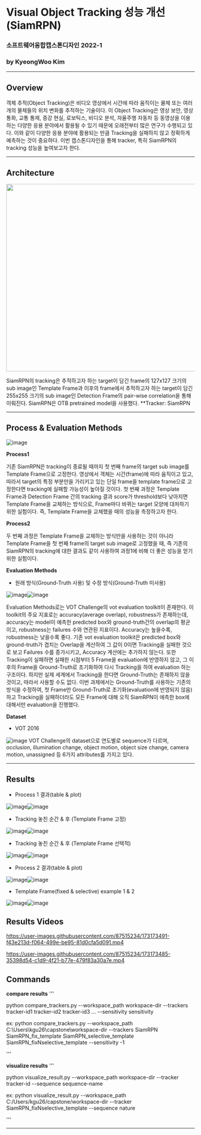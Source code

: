 # Visual Object Tracking 성능 개선(SiamRPN)
### 소프트웨어융합캡스톤디자인 2022-1
### by KyeongWoo Kim

--------

## Overview
객체 추적(Object Tracking)은 비디오 영상에서 시간에 따라 움직이는 물체 또는 여러 개의 물체들의 위치 변화를 추적하는 기술이다.
이 Object Tracking은 영상 보안, 영상 통화, 교통 통제, 증강 현실, 로보틱스, 비디오 분석, 자율주행 자동차 등 동영상을 이용하는 
다양한 응용 분야에서 활용될 수 있기 때문에 오래전부터 많은 연구가 수행되고 있다. 이와 같이 다양한 응용 분야에 활용되는 만큼 Tracking을 
실패하지 않고 정확하게 예측하는 것이 중요하다. 이번 캡스톤디자인을 통해 tracker, 특히 SiamRPN의 tracking 성능을 높여보고자 한다.

--------

## Architecture
<img src="https://user-images.githubusercontent.com/87515234/173172305-ab51766e-97de-43f0-b433-3e258f41a073.png" width="700" height="500"/>

SiamRPN의 tracking은 추적하고자 하는 target이 담긴 frame의 127x127 크기의 sub image인 Template Frame과 이후의 frame에서 추적하고자
하는 target이 담긴 255x255 크기의 sub image인 Detection Frame의 pair-wise correlation을 통해 이뤄진다. 
SiamRPN은 OTB pretrained model을 사용했다. 
**Tracker: SiamRPN

--------

## Process & Evaluation Methods
![image](https://user-images.githubusercontent.com/87515234/173172428-50687c5b-9180-4bee-b4c2-f84f53e1b82e.png)

**Process1**

기존 SiamRPN은 tracking이 종료될 때까지 첫 번째 frame의 target sub image를 Template Frame으로 고정한다. 영상에서 객체는 시간(frame)에
따라 움직이고 있고, 따라서 target의 특정 부분만을 가리키고 있는 단일 frame을 template frame으로 고정한다면 tracking에 실패할 가능성이
높아질 것이다. 첫 번째 과정은 Template Frame과 Detection Frame 간의 tracking 결과 score가 threshold보다 낮아지면 Template Frame을
교체하는 방식으로, Frame마다 바뀌는 target 모양에 대처하기 위한 실험이다. 즉, Template Frame을 교체했을 때의 성능을 측정하고자 한다.

**Process2**

두 번째 과정은 Template Frame을 교체하는 방식만을 사용하는 것이 아니라 Template Frame을 첫 번째 frame의 target sub image로 고정했을
때, 즉 기존의 SiamRPN의 tracking에 대한 결과도 같이 사용하여 과정1에 비해 더 좋은 성능을 얻기 위한 실험이다.

**Evaluation Methods**

* 원래 방식(Ground-Truth 사용) 및 수정 방식(Ground-Truth 미사용)

![image](https://user-images.githubusercontent.com/87515234/173172725-5db8015c-d343-479b-8177-4d0d8c4fbd35.png)![image](https://user-images.githubusercontent.com/87515234/173172728-ec6f5b05-9546-4fe9-947f-e22a41e7a49a.png)

Evaluation Methods로는 VOT Challenge의 vot evaluation toolkit이 존재한다. 이 toolkit의 주요 지표로는 accuracy(average overlap),
robustness가 존재하는데, accuracy는 model이 예측한 predicted box와 ground-truth간의 overlap의 평균이고, robustness는 failures 수와
연관된 지표이다. Accuracy는 높을수록, robustness는 낮을수록 좋다. 기존 vot evaluation toolkit은 predicted box와 ground-truth가
겹치는 Overlap을 계산하여 그 값이 0이면 Tracking을 실패한 것으로 보고 Failures 수를 증가시키고, Accuracy 계산에는 추가하지 않는다.
또한 Tracking이 실패하면 실패한 시점부터 5 Frame을 evaluation에 반영하지 않고, 그 이후의 Frame을 Ground-Truth로 초기화하여 다시 
Tracking을 하여 evaluation 하는 구조이다. 하지만 실제 세계에서 Tracking을 한다면 Ground-Truth는 존재하지 않을 것이고, 따라서
사용할 수도 없다. 이번 과제에서는 Ground-Truth를 사용하는 기존의 방식을 수정하여, 첫 Frame만 Ground-Truth로 초기화(evaluation에
반영되지 않음)하고 Tracking을 실패하더라도 모든 Frame에 대해 오직 SiamRPN이 에측한 box에 대해서만 evaluation을 진행했다.

**Dataset**

* VOT 2016

![image](https://user-images.githubusercontent.com/87515234/173172798-5d63a5d6-ef8d-4980-b723-ef6a2ee92da6.png)
VOT Challenge의 dataset으로 연도별로 sequence가 다르며, occlusion, illumination change, object motion, object size change,
camera motion, unassigned 등 6가지 attributes를 가지고 있다.

--------

## Results

* Process 1 결과(table & plot)

![image](https://user-images.githubusercontent.com/87515234/173172840-be0d2b9a-23a3-4ffe-ba72-42d5e44de70f.png)![image](https://user-images.githubusercontent.com/87515234/173172841-3f8d3e47-d01b-4a96-be83-e777b416b06a.png)

* Tracking 놓친 순간 & 후 (Template Frame 고정)

![image](https://user-images.githubusercontent.com/87515234/173173010-5d0e92f7-dffa-495c-8e65-393e194ae7e7.png)![image](https://user-images.githubusercontent.com/87515234/173173013-b94ad56d-5144-4f5d-9c14-b7c5c6c7be06.png)

* Tracking 놓친 순간 & 후 (Template Frame 선택적)

![image](https://user-images.githubusercontent.com/87515234/173173034-bb10c80b-8861-4f67-a957-1ad0e0953f3a.png)![image](https://user-images.githubusercontent.com/87515234/173173038-e8c857dc-04f4-4f48-b3d1-d1c074c08543.png)

* Process 2 결과(table & plot)

![image](https://user-images.githubusercontent.com/87515234/173172854-542efbe0-f9cd-4157-b78b-903486133c80.png)![image](https://user-images.githubusercontent.com/87515234/173172856-42923273-83be-4c3a-b559-d47a64205f06.png)

* Template Frame(fixed & selective) example 1 & 2

![image](https://user-images.githubusercontent.com/87515234/173173063-ea0369eb-8c11-4b91-942b-853738e0ada5.png)![image](https://user-images.githubusercontent.com/87515234/173173066-c9c3b0ed-b56d-4741-9efd-072ffa0d9fec.png)


## Results Videos

https://user-images.githubusercontent.com/87515234/173173491-f43e213d-f064-499e-be95-81d0cfa5d091.mp4

https://user-images.githubusercontent.com/87515234/173173485-35398d54-c1d9-4f21-b77e-479f83a30a7e.mp4

## Commands

**compare results**
'''

python compare_trackers.py --workspace_path workspace-dir --trackers tracker-id1 tracker-id2 tracker-id3 ... --sensitivity sensitivity

ex: python compare_trackers.py --workspace_path C:\Users\kgu26\capstone\workspace-dir --trackers SiamRPN SiamRPN_fix_template SiamRPN_selective_template SiamRPN_fixNselective_template --sensitivity -1

'''

**visualize results**
'''

python visualize_result.py --workspace_path workspace-dir --tracker tracker-id --sequence sequence-name

ex: python visualize_result.py --workspace_path C:/Users/kgu26/capstone/workspace-dir --tracker SiamRPN_fixNselective_template --sequence nature

'''

--------
